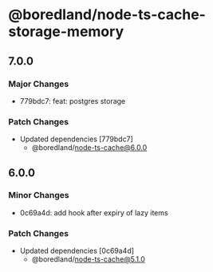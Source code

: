 # @boredland/node-ts-cache-storage-memory

## 7.0.0

### Major Changes

- 779bdc7: feat: postgres storage

### Patch Changes

- Updated dependencies [779bdc7]
  - @boredland/node-ts-cache@6.0.0

## 6.0.0

### Minor Changes

- 0c69a4d: add hook after expiry of lazy items

### Patch Changes

- Updated dependencies [0c69a4d]
  - @boredland/node-ts-cache@5.1.0
